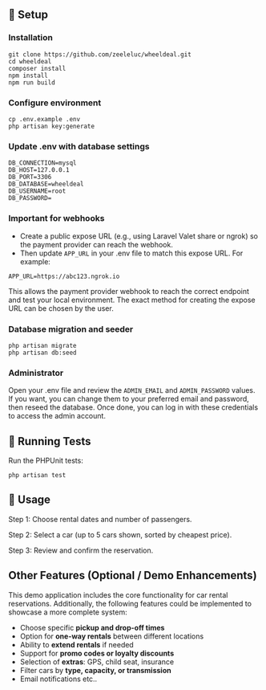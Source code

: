 ## 🚀 Setup

### Installation
```
git clone https://github.com/zeeleluc/wheeldeal.git
cd wheeldeal
composer install
npm install
npm run build
```

### Configure environment
```
cp .env.example .env
php artisan key:generate
```

### Update .env with database settings
```
DB_CONNECTION=mysql
DB_HOST=127.0.0.1
DB_PORT=3306
DB_DATABASE=wheeldeal
DB_USERNAME=root
DB_PASSWORD=
```

### Important for webhooks

- Create a public expose URL (e.g., using Laravel Valet share or ngrok) so the payment provider can reach the webhook.
- Then update `APP_URL` in your .env file to match this expose URL. For example:
```text
APP_URL=https://abc123.ngrok.io
```
This allows the payment provider webhook to reach the correct endpoint and test your local environment. The exact method for creating the expose URL can be chosen by the user.

### Database migration and seeder
```
php artisan migrate
php artisan db:seed
```

### Administrator
Open your .env file and review the `ADMIN_EMAIL` and `ADMIN_PASSWORD` values. If you want, you can change them to your preferred email and password, then reseed the database. Once done, you can log in with these credentials to access the admin account.

## 🧪 Running Tests

Run the PHPUnit tests:
```
php artisan test
```

## 📱 Usage

Step 1: Choose rental dates and number of passengers.

Step 2: Select a car (up to 5 cars shown, sorted by cheapest price).

Step 3: Review and confirm the reservation.

## Other Features (Optional / Demo Enhancements)

This demo application includes the core functionality for car rental reservations. Additionally, the following features could be implemented to showcase a more complete system:

- Choose specific **pickup and drop-off times**
- Option for **one-way rentals** between different locations
- Ability to **extend rentals** if needed
- Support for **promo codes or loyalty discounts**
- Selection of **extras**: GPS, child seat, insurance
- Filter cars by **type, capacity, or transmission**
- Email notifications
etc..